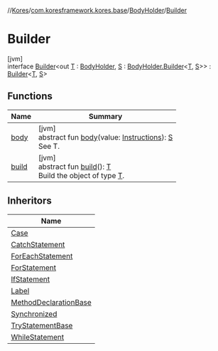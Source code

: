 //[Kores](../../../../index.md)/[com.koresframework.kores.base](../../index.md)/[BodyHolder](../index.md)/[Builder](index.md)

# Builder

[jvm]\
interface [Builder](index.md)<out [T](index.md) : [BodyHolder](../index.md), [S](index.md) : [BodyHolder.Builder](index.md)<[T](index.md), [S](index.md)>> : [Builder](../../../com.koresframework.kores.builder/-builder/index.md)<[T](index.md), [S](index.md)>

## Functions

| Name | Summary |
|---|---|
| [body](body.md) | [jvm]<br>abstract fun [body](body.md)(value: [Instructions](../../../com.koresframework.kores/-instructions/index.md)): [S](index.md)<br>See T. |
| [build](../../../com.koresframework.kores.builder/-builder/build.md) | [jvm]<br>abstract fun [build](../../../com.koresframework.kores.builder/-builder/build.md)(): [T](index.md)<br>Build the object of type [T](../../../com.koresframework.kores.builder/-builder/index.md). |

## Inheritors

| Name |
|---|
| [Case](../../-case/-builder/index.md) |
| [CatchStatement](../../-catch-statement/-builder/index.md) |
| [ForEachStatement](../../-for-each-statement/-builder/index.md) |
| [ForStatement](../../-for-statement/-builder/index.md) |
| [IfStatement](../../-if-statement/-builder/index.md) |
| [Label](../../-label/-builder/index.md) |
| [MethodDeclarationBase](../../-method-declaration-base/-builder/index.md) |
| [Synchronized](../../-synchronized/-builder/index.md) |
| [TryStatementBase](../../-try-statement-base/-builder/index.md) |
| [WhileStatement](../../-while-statement/-builder/index.md) |
